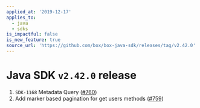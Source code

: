```yaml
---
applied_at: '2019-12-17'
applies_to:
  - java
  - sdks
is_impactful: false
is_new_feature: true
source_url: 'https://github.com/box/box-java-sdk/releases/tag/v2.42.0'
---
```


# Java SDK `v2.42.0` release

1. `SDK-1168` Metadata Query ([#760](https://github.com/box/box-java-sdk/pull/760))
2. Add marker based pagination for get users methods ([#759](https://github.com/box/box-java-sdk/pull/759))